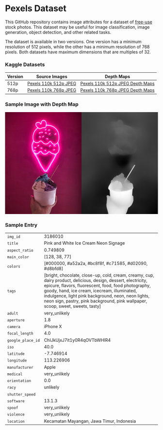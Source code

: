 # Pexels Dataset

This GitHub repository contains image attributes for a dataset of [free-use](https://www.pexels.com/license/) stock photos. This dataset may be useful for image classification, image generation, object detection, and other related tasks. 

The dataset is available in two versions. One version has a minimum resolution of 512 pixels, while the other has a minimum resolution of 768 pixels. Both datasets have maximum dimensions that are multiples of 32.



### Kaggle Datasets

| Version | Source Images                                                | Depth Maps                                                   |
| ------- | ------------------------------------------------------------ | ------------------------------------------------------------ |
| 512p    | [Pexels 110k 512p JPEG](https://www.kaggle.com/datasets/innominate817/pexels-110k-512p-min-jpg) | [Pexels 110k 512p JPEG Depth Maps](https://www.kaggle.com/datasets/innominate817/pexels-110k-512p-min-jpg-depth) |
| 768p    | [Pexels 110k 768p JPEG](https://www.kaggle.com/datasets/innominate817/pexels-110k-768p-min-jpg?select=pexels-110k-768p-min-jpg) | [Pexels 110k 768p JPEG Depth Maps](https://www.kaggle.com/datasets/innominate817/pexels-110k-768p-min-jpg-depth-dpt-hybrid) |



### Sample Image with Depth Map

<p align="center">
    <img src="./images/3185509-img-depth-pair-512p.png">
</p>

### Sample Entry

|           |                                                                                                                                                                                                                                                                                                                                                       |
|-----------------|--------------------------------------------------------------------------------------------------------------------------------------------------------------------------------------------------------------------------------------------------------------------------------------------------------------------------------------------------------------|
| `img_id`          | 3186010
| `title`           | Pink and White Ice Cream Neon Signage                                                                                                                                                                                                                                                                                                                        |
| `aspect_ratio`    | 0.749809                                                                                                                                                                                                                                                                                                                                                     |
| `main_color`      | [128, 38, 77]                                                                                                                                                                                                                                                                                                                                                |
| `colors`          | [#000000, #a52a2a, #bc8f8f, #c71585, #d02090, #d8bfd8]                                                                                                                                                                                                                                                                                                       |
| `tags`            | [bright, chocolate, close-up, cold, cream, creamy, cup, dairy product, delicious, design, dessert, electricity, epicure, flavors, fluorescent, food, food photography, goody, hand, ice cream, icecream, illuminated, indulgence, light pink background, neon, neon lights, neon sign, pastry, pink background, pink wallpaper, scoop, sweet, sweets, tasty] |
| `adult`           | very_unlikely                                                                                                                                                                                                                                                                                                                                                |
| `aperture`        | 1.8                                                                                                                                                                                                                                                                                                                                                          |
| `camera`          | iPhone X                                                                                                                                                                                                                                                                                                                                                     |
| `focal_length`    | 4.0                                                                                                                                                                                                                                                                                                                                                          |
| `google_place_id` | ChIJkUjxJ7it1y0R4qOVTbWHlR4                                                                                                                                                                                                                                                                                                                                  |
| `iso`             | 40.0                                                                                                                                                                                                                                                                                                                                                         |
| `latitude`        | -7.746914                                                                                                                                                                                                                                                                                                                                                    |
| `longitude`       | 113.226906                                                                                                                                                                                                                                                                                                                                                   |
| `manufacturer`    | Apple                                                                                                                                                                                                                                                                                                                                                        |
| `medical`         | very_unlikely                                                                                                                                                                                                                                                                                                                                                |
| `orientation`     | 0.0                                                                                                                                                                                                                                                                                                                                                          |
| `racy`            | unlikely                                                                                                                                                                                                                                                                                                                                                     |
| `shutter_speed`   |                                                                                                                                                                                                                                                                                                                                                              |
| `software`        | 13.1.3                                                                                                                                                                                                                                                                                                                                                       |
| `spoof`           | very_unlikely                                                                                                                                                                                                                                                                                                                                                |
| `violence`       | very_unlikely                                                                                                                                                                                                                                                                                                                                                |
| `location`        | Kecamatan Mayangan, Jawa Timur, Indonesia                                                                                                                                                                                                                                                                                                                    |



